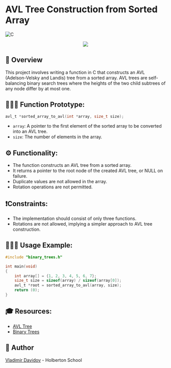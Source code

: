 # AVL Tree Construction from Sorted Array

![C](https://img.shields.io/badge/C-00599C?style=for-the-badge&logo=c&logoColor=white)

<p align="center">
    <img src='https://github.com/v-dav/holbertonschool-interview/assets/115344057/d0f418f4-7d32-4005-8d56-c6d152d61066'>
</p>

## 🧐 Overview
This project involves writing a function in C that constructs an AVL (Adelson-Velsky and Landis) tree from a sorted array. AVL trees are self-balancing binary search trees where the heights of the two child subtrees of any node differ by at most one.

## 👨🏼‍🏫 Function Prototype:
```c
avl_t *sorted_array_to_avl(int *array, size_t size);
```

- `array`: A pointer to the first element of the sorted array to be converted into an AVL tree.
- `size`: The number of elements in the array.

## ⚙️ Functionality:
- The function constructs an AVL tree from a sorted array.
- It returns a pointer to the root node of the created AVL tree, or NULL on failure.
- Duplicate values are not allowed in the array.
- Rotation operations are not permitted.

## ❗️Constraints:
- The implementation should consist of only three functions.
- Rotations are not allowed, implying a simpler approach to AVL tree construction.

## 🧑🏼‍💻 Usage Example:
```c
#include "binary_trees.h"

int main(void)
{
    int array[] = {1, 2, 3, 4, 5, 6, 7};
    size_t size = sizeof(array) / sizeof(array[0]);
    avl_t *root = sorted_array_to_avl(array, size);
    return (0);
}
```

## 🎓 Resources:
- [AVL Tree](https://en.wikipedia.org/wiki/AVL_tree)
- [Binary Trees](https://en.wikipedia.org/wiki/Binary_tree)

##  🙇 Author

[Vladimir Davidov](https://github.com/v-dav) - Holberton School



